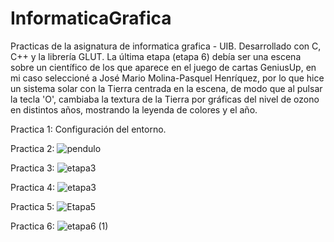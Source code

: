 # InformaticaGrafica
Practicas de la asignatura de informatica grafica - UIB.
Desarrollado con C, C++ y la librería GLUT.
La última etapa (etapa 6) debía ser una escena sobre un científico de los que aparece en el juego de cartas GeniusUp, en mi caso seleccioné a José Mario Molina-Pasquel Henríquez, por lo que hice un sistema solar con la Tierra centrada en la escena, de modo que al pulsar la tecla 'O', cambiaba la textura de la Tierra por gráficas del nivel de ozono en distintos años, mostrando la leyenda de colores y el año.

Practica 1: Configuración del entorno.

Practica 2: ![pendulo](https://github.com/MarcoMG2000/InformaticaGrafica/assets/100850152/6752cf22-0b04-4be9-b276-b4b742e19a00)

Practica 3: ![etapa3](https://github.com/MarcoMG2000/InformaticaGrafica/assets/100850152/7192279a-72a7-4da3-8c0e-14733fc7b1f9)

Practica 4: ![etapa3](https://github.com/MarcoMG2000/InformaticaGrafica/assets/100850152/c5002acf-f957-4e3c-9a9a-824d2ed78ac2)

Practica 5: ![Etapa5](https://github.com/MarcoMG2000/InformaticaGrafica/assets/100850152/4ec8cdb4-df0e-43f9-9062-ec521cb942bd)

Practica 6: ![etapa6 (1)](https://github.com/MarcoMG2000/InformaticaGrafica/assets/100850152/6d738a8a-d23e-4ffe-8a6e-bc830456d73c)

